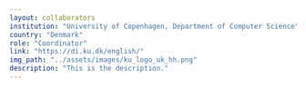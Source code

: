 ```yaml
---
layout: collaborators
institution: "University of Copenhagen, Department of Computer Science"
country: "Denmark"
role: "Coordinator"
link: "https://di.ku.dk/english/"
img_path: "../assets/images/ku_logo_uk_hh.png"
description: "This is the description."
---
```

